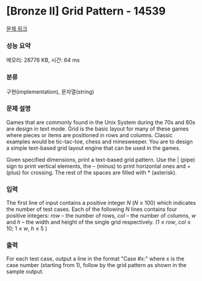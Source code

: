 # [Bronze II] Grid Pattern - 14539 

[문제 링크](https://www.acmicpc.net/problem/14539) 

### 성능 요약

메모리: 28776 KB, 시간: 64 ms

### 분류

구현(implementation), 문자열(string)

### 문제 설명

<p>Games that are commonly found in the Unix System during the 70s and 80s are design in text mode. Grid is the basic layout for many of these games where pieces or items are positioned in rows and columns. Classic examples would be tic-tac-toe, chess and minesweeper. You are to design a simple text-based grid layout engine that can be used in the games.</p>

<p>Given specified dimensions, print a text-based grid pattern. Use the | (pipe) sign to print vertical elements, the – (minus) to print horizontal ones and + (plus) for crossing. The rest of the spaces are filled with * (asterisk).</p>

### 입력 

 <p>The first line of input contains a positive integer <em>N</em> (<em>N</em> ≤ 100) which indicates the number of test cases. Each of the following <em>N</em> lines contains four positive integers: <em>row</em> – the number of rows, <em>col</em> – the number of columns, <em>w</em> and <em>h</em> – the width and height of the single grid respectively. (1 ≤ <em>row</em>, <em>col</em> ≤ 10; 1 ≤  <em>w</em>, <em>h</em> ≤ 5 )</p>

### 출력 

 <p>For each test case, output a line in the format "Case #x:" where x is the case number (starting from 1), follow by the grid pattern as shown in the sample output.</p>

